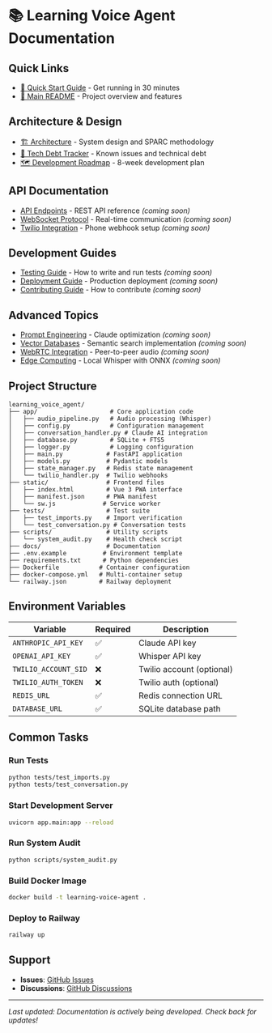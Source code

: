 # 📚 Learning Voice Agent Documentation

## Quick Links

- [🚀 Quick Start Guide](../QUICK_START.md) - Get running in 30 minutes
- [📖 Main README](../README.md) - Project overview and features

## Architecture & Design

- [🏗️ Architecture](ARCHITECTURE.md) - System design and SPARC methodology
- [🔧 Tech Debt Tracker](TECH_DEBT.md) - Known issues and technical debt
- [🗺️ Development Roadmap](DEVELOPMENT_ROADMAP.md) - 8-week development plan

## API Documentation

- [API Endpoints](API.md) - REST API reference *(coming soon)*
- [WebSocket Protocol](WEBSOCKET.md) - Real-time communication *(coming soon)*
- [Twilio Integration](TWILIO.md) - Phone webhook setup *(coming soon)*

## Development Guides

- [Testing Guide](TESTING.md) - How to write and run tests *(coming soon)*
- [Deployment Guide](DEPLOYMENT.md) - Production deployment *(coming soon)*
- [Contributing Guide](CONTRIBUTING.md) - How to contribute *(coming soon)*

## Advanced Topics

- [Prompt Engineering](PROMPT_ENGINEERING.md) - Claude optimization *(coming soon)*
- [Vector Databases](VECTOR_DB.md) - Semantic search implementation *(coming soon)*
- [WebRTC Integration](WEBRTC.md) - Peer-to-peer audio *(coming soon)*
- [Edge Computing](EDGE_COMPUTING.md) - Local Whisper with ONNX *(coming soon)*

## Project Structure

```
learning_voice_agent/
├── app/                    # Core application code
│   ├── audio_pipeline.py   # Audio processing (Whisper)
│   ├── config.py           # Configuration management
│   ├── conversation_handler.py # Claude AI integration
│   ├── database.py         # SQLite + FTS5
│   ├── logger.py           # Logging configuration
│   ├── main.py            # FastAPI application
│   ├── models.py          # Pydantic models
│   ├── state_manager.py   # Redis state management
│   └── twilio_handler.py  # Twilio webhooks
├── static/                # Frontend files
│   ├── index.html         # Vue 3 PWA interface
│   ├── manifest.json      # PWA manifest
│   └── sw.js             # Service worker
├── tests/                 # Test suite
│   ├── test_imports.py    # Import verification
│   └── test_conversation.py # Conversation tests
├── scripts/               # Utility scripts
│   └── system_audit.py    # Health check script
├── docs/                  # Documentation
├── .env.example          # Environment template
├── requirements.txt      # Python dependencies
├── Dockerfile           # Container configuration
├── docker-compose.yml   # Multi-container setup
└── railway.json         # Railway deployment
```

## Environment Variables

| Variable | Required | Description |
|----------|----------|-------------|
| `ANTHROPIC_API_KEY` | ✅ | Claude API key |
| `OPENAI_API_KEY` | ✅ | Whisper API key |
| `TWILIO_ACCOUNT_SID` | ❌ | Twilio account (optional) |
| `TWILIO_AUTH_TOKEN` | ❌ | Twilio auth (optional) |
| `REDIS_URL` | ✅ | Redis connection URL |
| `DATABASE_URL` | ✅ | SQLite database path |

## Common Tasks

### Run Tests
```bash
python tests/test_imports.py
python tests/test_conversation.py
```

### Start Development Server
```bash
uvicorn app.main:app --reload
```

### Run System Audit
```bash
python scripts/system_audit.py
```

### Build Docker Image
```bash
docker build -t learning-voice-agent .
```

### Deploy to Railway
```bash
railway up
```

## Support

- **Issues**: [GitHub Issues](https://github.com/bjpl/learning_voice_agent/issues)
- **Discussions**: [GitHub Discussions](https://github.com/bjpl/learning_voice_agent/discussions)

---

*Last updated: Documentation is actively being developed. Check back for updates!*